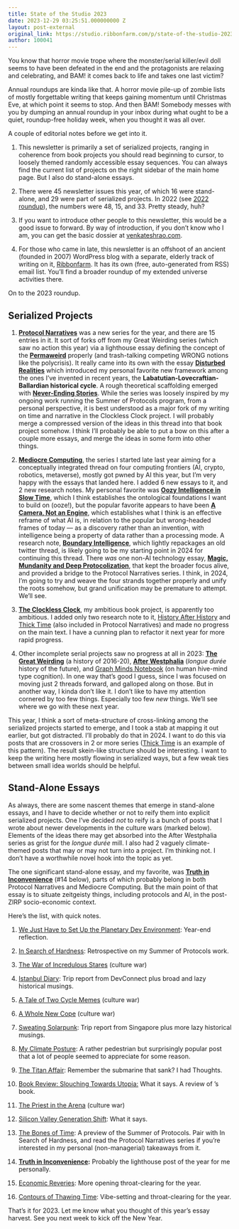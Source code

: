 ```yaml
---
title: State of the Studio 2023
date: 2023-12-29 03:25:51.000000000 Z
layout: post-external
original_link: https://studio.ribbonfarm.com/p/state-of-the-studio-2023
author: 100041
---
```


You know that horror movie trope where the monster/serial killer/evil doll seems to have been defeated in the end and the protagonists are relaxing and celebrating, and BAM! it comes back to life and takes one last victim?

Annual roundups are kinda like that. A horror movie pile-up of zombie lists of mostly forgettable writing that keeps gaining momentum until Christmas Eve, at which point it seems to stop. And then BAM! Somebody messes with you by dumping an annual roundup in your inbox during what ought to be a quiet, roundup-free holiday week, when you thought it was all over.

A couple of editorial notes before we get into it.

1. This newsletter is primarily a set of serialized projects, ranging in coherence from book projects you should read beginning to cursor, to loosely themed randomly accessible essay sequences. You can always find the current list of projects on the right sidebar of the main home page. But I also do stand-alone essays. 

2. There were 45 newsletter issues this year, of which 16 were stand-alone, and 29 were part of serialized projects. In 2022 (see [2022 roundup](https://studio.ribbonfarm.com/p/state-of-the-studio-2022)), the numbers were 48, 15, and 33. Pretty steady, huh?

3. If you want to introduce other people to this newsletter, this would be a good issue to forward. By way of introduction, if you don’t know who I am, you can get the basic dossier at [venkateshrao.com](https://venkateshrao.com/).

4. For those who came in late, this newsletter is an offshoot of an ancient (founded in 2007) WordPress blog with a separate, elderly track of writing on it, [Ribbonfarm](https://ribbonfarm.com/). It has its own (free, auto-generated from RSS) email list. You’ll find a broader roundup of my extended universe activities there.

On to the 2023 roundup.

## Serialized Projects

1. **[Protocol Narratives](https://studio.ribbonfarm.com/p/protocol-narratives)** was a new series for the year, and there are 15 entries in it. It sort of forks off from my Great Weirding series (which saw no action this year) via a lighthouse essay defining the concept of the **[Permaweird](https://studio.ribbonfarm.com/p/protocol-narratives)** properly (and trash-talking competing WRONG notions like the polycrisis). It really came into its own with the essay **[Disturbed Realities](https://studio.ribbonfarm.com/p/disturbed-realities)** which introduced my personal favorite new framework among the ones I’ve invented in recent years, the **Labatutian-Lovecraftian-Ballardian historical cycle**. A rough theoretical scaffolding emerged with **[Never-Ending Stories](https://studio.ribbonfarm.com/p/never-ending-stories)**. While the series was loosely inspired by my ongoing work running the Summer of Protocols program, from a personal perspective, it is best understood as a major fork of my writing on time and narrative in the Clockless Clock project. I will probably merge a compressed version of the ideas in this thread into that book project somehow. I think I’ll probably be able to put a bow on this after a couple more essays, and merge the ideas in some form into other things.

2. **[Mediocre Computing](https://studio.ribbonfarm.com/p/mediocre-computing)**, the series I started late last year aiming for a conceptually integrated thread on four computing frontiers (AI, crypto, robotics, metaverse), mostly got pwned by AI this year, but I’m very happy with the essays that landed here. I added 6 new essays to it, and 2 new research notes. My personal favorite was **[Oozy Intelligence in Slow Time](https://studio.ribbonfarm.com/p/oozy-intelligence-in-slow-time)**, which I think establishes the ontological foundations I want to build on (ooze!), but the popular favorite appears to have been **[A Camera, Not an Engine](https://studio.ribbonfarm.com/p/a-camera-not-an-engine)**, which establishes what I think is an effective reframe of what AI is, in relation to the popular but wrong-headed frames of today — as a discovery rather than an invention, with intelligence being a property of data rather than a processing mode. A research note, **[Boundary Intelligence](https://studio.ribbonfarm.com/p/boundary-intelligence)**, which lightly repackages an old twitter thread, is likely going to be my starting point in 2024 for continuing this thread. There _was_ one non-AI technology essay, **[Magic, Mundanity and Deep Protocolization](https://studio.ribbonfarm.com/p/magic-mundanity-and-deep-protocolization)**, that kept the broader focus alive, and provided a bridge to the Protocol Narratives series. I think, in 2024, I’m going to try and weave the four strands together properly and unify the roots somehow, but grand unification may be premature to attempt. We’ll see.

3. **[The Clockless Clock](https://studio.ribbonfarm.com/p/the-clockless-clock)**, my ambitious book project, is apparently too ambitious. I added only two research note to it, [History After History](https://studio.ribbonfarm.com/p/history-after-history) and [Thick Time](https://studio.ribbonfarm.com/p/thick-time) (also included in Protocol Narratives) and made no progress on the main text. I have a cunning plan to refactor it next year for more rapid progress.

4. Other incomplete serial projects saw no progress at all in 2023: **[The Great Weirding](https://studio.ribbonfarm.com/p/the-great-weirding)** (a history of 2016-20), **[After Westphalia](https://studio.ribbonfarm.com/p/after-westphalia)** (_longue durée_ history of the future), and [Graph Minds Notebook](https://studio.ribbonfarm.com/p/graph-minds-notebook) (on human hive-mind type cognition). In one way that’s good I guess, since I was focused on moving just 2 threads forward, and galloped along on those. But in another way, I kinda don’t like it. I don’t like to have my attention cornered by too few things. Especially too few _new_ things. We’ll see where we go with these next year.

This year, I think a sort of meta-structure of cross-linking among the serialized projects started to emerge, and I took a stab at mapping it out earlier, but got distracted. I’ll probably do that in 2024. I want to do this via posts that are crossovers in 2 or more series ([Thick Time](https://studio.ribbonfarm.com/p/thick-time) is an example of this pattern). The result skein-like structure should be interesting. I want to keep the writing here mostly flowing in serialized ways, but a few weak ties between small idea worlds should be helpful.

## Stand-Alone Essays

As always, there are some nascent themes that emerge in stand-alone essays, and I have to decide whether or not to reify them into explicit serialized projects. One I’ve decided _not_ to reify is a bunch of posts that I wrote about newer developments in the culture wars (marked below). Elements of the ideas there may get absorbed into the After Westphalia series as grist for the _longue durée_ mill. I also had 2 vaguely climate-themed posts that may or may not turn into a project. I’m thinking not. I don’t have a worthwhile novel hook into the topic as yet.

The one significant stand-alone essay, and my favorite, was **[Truth in Inconvenience](https://studio.ribbonfarm.com/p/truth-in-inconvenience)** (#14 below), parts of which probably belong in both Protocol Narratives and Mediocre Computing. But the main point of that essay is to situate zeitgeisty things, including protocols and AI, in the post-ZIRP socio-economic context.

Here’s the list, with quick notes.

1. [We Just Have to Set Up the Planetary Dev Environment](https://studio.ribbonfarm.com/p/we-just-have-to-set-up-the-planetary): Year-end reflection.

2. [In Search of Hardness](https://studio.ribbonfarm.com/p/in-search-of-hardness): Retrospective on my Summer of Protocols work.

3. [The War of Incredulous Stares](https://studio.ribbonfarm.com/p/the-war-of-incredulous-stares) (culture war)

4. [Istanbul Diary](https://studio.ribbonfarm.com/p/istanbul-diary): Trip report from DevConnect plus broad and lazy historical musings.

5. [A Tale of Two Cycle Memes](https://studio.ribbonfarm.com/p/a-tale-of-two-cycle-memes) (culture war)

6. [A Whole New Cope](https://studio.ribbonfarm.com/p/a-whole-new-cope) (culture war)

7. [Sweating Solarpunk](https://studio.ribbonfarm.com/p/sweating-solarpunk): Trip report from Singapore plus more lazy historical musings.

8. [My Climate Posture](https://studio.ribbonfarm.com/p/my-climate-posture): A rather pedestrian but surprisingly popular post that a lot of people seemed to appreciate for some reason.

9. [The Titan Affair](https://studio.ribbonfarm.com/p/the-titan-affair): Remember the submarine that sank? I had Thoughts.

10. [Book Review: Slouching Towards Utopia:](https://studio.ribbonfarm.com/p/book-review-slouching-towards-utopia) What it says. A review of ’s book.

11. [The Priest in the Arena](https://studio.ribbonfarm.com/p/the-priest-in-the-arena) (culture war)

12. [Silicon Valley Generation Shift](https://studio.ribbonfarm.com/p/silicon-valley-generation-shift): What it says.

13. [The Bones of Time](https://studio.ribbonfarm.com/p/the-bones-of-time): A preview of the Summer of Protocols. Pair with In Search of Hardness, and read the Protocol Narratives series if you’re interested in my personal (non-managerial) takeaways from it.

14. **[Truth in Inconvenience](https://studio.ribbonfarm.com/p/truth-in-inconvenience):** Probably the lighthouse post of the year for me personally.

15. [Economic Reveries](https://studio.ribbonfarm.com/p/economic-reveries): More opening throat-clearing for the year.

16. [Contours of Thawing Time](https://studio.ribbonfarm.com/p/contours-of-thawing-time): Vibe-setting and throat-clearing for the year.

That’s it for 2023. Let me know what you thought of this year’s essay harvest. See you next week to kick off the New Year.

